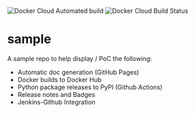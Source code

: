 ![Docker Cloud Automated
build](https://img.shields.io/docker/cloud/automated/satchahal/sample.svg)
![Docker Cloud Build
Status](https://img.shields.io/docker/cloud/build/satchahal/sample.svg)

# sample 
A sample repo to help display / PoC the following:
* Automatic doc generation (GitHub Pages)
* Docker builds to Docker Hub
* Python package releases to PyPI (Github Actions) 
* Release notes and Badges
* Jenkins-Github Integration
